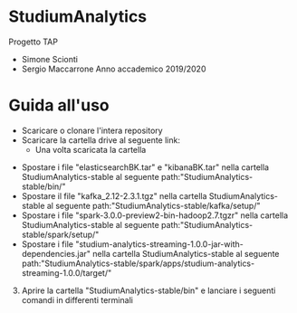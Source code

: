 # StudiumAnalytics
Progetto TAP
* Simone Scionti
* Sergio Maccarrone
Anno accademico 2019/2020

# Guida all'uso
- Scaricare o clonare l'intera repository
- Scaricare la cartella drive al seguente link: 
  - Una volta scaricata la cartella
* Spostare i file "elasticsearchBK.tar" e "kibanaBK.tar" nella cartella StudiumAnalytics-stable al seguente path:"StudiumAnalytics-stable/bin/"
* Spostare il file "kafka_2.12-2.3.1.tgz" nella cartella StudiumAnalytics-stable al seguente path:"StudiumAnalytics-stable/kafka/setup/"
* Spostare i file "spark-3.0.0-preview2-bin-hadoop2.7.tgzr" nella cartella StudiumAnalytics-stable al seguente path:"StudiumAnalytics-stable/spark/setup/"
* Spostare i file "studium-analytics-streaming-1.0.0-jar-with-dependencies.jar" nella cartella StudiumAnalytics-stable al seguente path:"StudiumAnalytics-stable/spark/apps/studium-analytics-streaming-1.0.0/target/"
3. Aprire la cartella "StudiumAnalytics-stable/bin" e lanciare i seguenti comandi in differenti terminali
